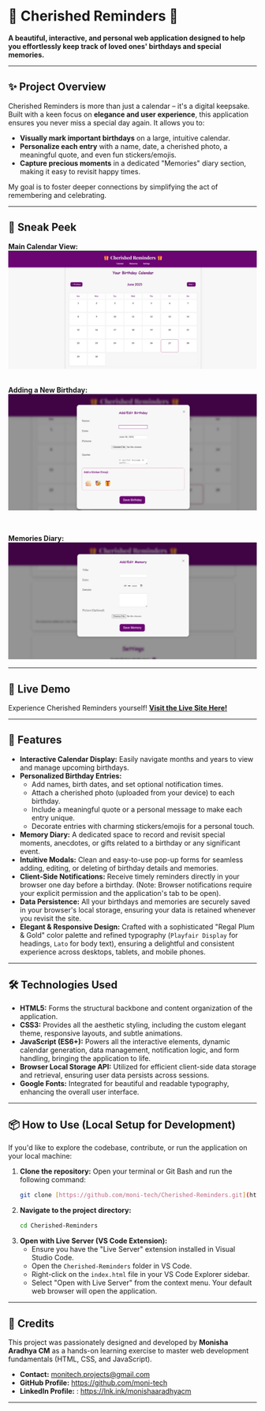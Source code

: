 # 🎁 Cherished Reminders 🎁

**A beautiful, interactive, and personal web application designed to help you effortlessly keep track of loved ones' birthdays and special memories.**

---

## ✨ Project Overview

Cherished Reminders is more than just a calendar – it's a digital keepsake. Built with a keen focus on **elegance and user experience**, this application ensures you never miss a special day again. It allows you to:

* **Visually mark important birthdays** on a large, intuitive calendar.
* **Personalize each entry** with a name, date, a cherished photo, a meaningful quote, and even fun stickers/emojis.
* **Capture precious moments** in a dedicated "Memories" diary section, making it easy to revisit happy times.

My goal is to foster deeper connections by simplifying the act of remembering and celebrating.

---

## 📸 Sneak Peek

**Main Calendar View:**
![Cherished Reminders Main Calendar Page Screenshot](images/calender.png)

<br> **Adding a New Birthday:**
![Screenshot of Cherished Reminders add birthday modal](images/add-birthday.png)

<br>

**Memories Diary:**
![Screenshot of Cherished Reminders memories page](images/add-memory.png)


---

## 🚀 Live Demo

Experience Cherished Reminders yourself!
[**Visit the Live Site Here!**](https://moni-tech.github.io/Cherished-Reminders/)

---

## 🌟 Features

* **Interactive Calendar Display:** Easily navigate months and years to view and manage upcoming birthdays.
* **Personalized Birthday Entries:**
    * Add names, birth dates, and set optional notification times.
    * Attach a cherished photo (uploaded from your device) to each birthday.
    * Include a meaningful quote or a personal message to make each entry unique.
    * Decorate entries with charming stickers/emojis for a personal touch.
* **Memory Diary:** A dedicated space to record and revisit special moments, anecdotes, or gifts related to a birthday or any significant event.
* **Intuitive Modals:** Clean and easy-to-use pop-up forms for seamless adding, editing, or deleting of birthday details and memories.
* **Client-Side Notifications:** Receive timely reminders directly in your browser one day before a birthday. (Note: Browser notifications require your explicit permission and the application's tab to be open).
* **Data Persistence:** All your birthdays and memories are securely saved in your browser's local storage, ensuring your data is retained whenever you revisit the site.
* **Elegant & Responsive Design:** Crafted with a sophisticated "Regal Plum & Gold" color palette and refined typography (`Playfair Display` for headings, `Lato` for body text), ensuring a delightful and consistent experience across desktops, tablets, and mobile phones.

---

## 🛠️ Technologies Used

* **HTML5:** Forms the structural backbone and content organization of the application.
* **CSS3:** Provides all the aesthetic styling, including the custom elegant theme, responsive layouts, and subtle animations.
* **JavaScript (ES6+):** Powers all the interactive elements, dynamic calendar generation, data management, notification logic, and form handling, bringing the application to life.
* **Browser Local Storage API:** Utilized for efficient client-side data storage and retrieval, ensuring user data persists across sessions.
* **Google Fonts:** Integrated for beautiful and readable typography, enhancing the overall user interface.

---

## 📦 How to Use (Local Setup for Development)

If you'd like to explore the codebase, contribute, or run the application on your local machine:

1.  **Clone the repository:**
    Open your terminal or Git Bash and run the following command:
    ```bash
    git clone [https://github.com/moni-tech/Cherished-Reminders.git](https://github.com/moni-tech/Cherished-Reminders.git)
    ```
2.  **Navigate to the project directory:**
    ```bash
    cd Cherished-Reminders
    ```
3.  **Open with Live Server (VS Code Extension):**
    * Ensure you have the "Live Server" extension installed in Visual Studio Code.
    * Open the `Cherished-Reminders` folder in VS Code.
    * Right-click on the `index.html` file in your VS Code Explorer sidebar.
    * Select "Open with Live Server" from the context menu. Your default web browser will open the application.

---

## 🙏 Credits

This project was passionately designed and developed by **Monisha Aradhya CM** as a hands-on learning exercise to master web development fundamentals (HTML, CSS, and JavaScript).

* **Contact:** monitech.projects@gmail.com 
* **GitHub Profile:** https://github.com/moni-tech
* **LinkedIn Profile:** : https://lnk.ink/monishaaradhyacm

---
